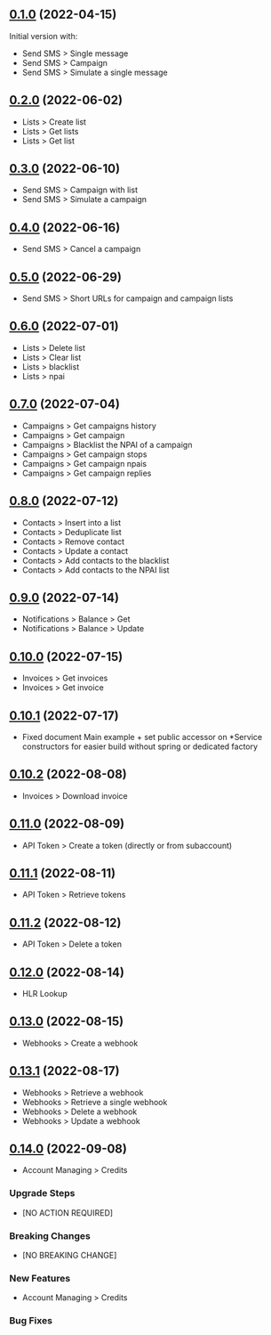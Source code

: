 ## [0.1.0](https://github.com/kisscool62/io.nagurea.smsupsdk/compare/2bda7c584bd4d05b37b68d911ae9a03e21509e68...v0.1.0) (2022-04-15)

Initial version with:
* Send SMS > Single message
* Send SMS > Campaign
* Send SMS > Simulate a single message

## [0.2.0](https://github.com/kisscool62/io.nagurea.smsupsdk/compare/v0.1.0...v0.2.0) (2022-06-02)

* Lists > Create list
* Lists > Get lists
* Lists > Get list

## [0.3.0](https://github.com/kisscool62/io.nagurea.smsupsdk/compare/v0.2.0...v0.3.0) (2022-06-10)

* Send SMS > Campaign with list
* Send SMS > Simulate a campaign

## [0.4.0](https://github.com/kisscool62/io.nagurea.smsupsdk/compare/v0.3.0...v0.4.0) (2022-06-16)
* Send SMS > Cancel a campaign

## [0.5.0](https://github.com/kisscool62/io.nagurea.smsupsdk/compare/v0.4.0...v0.5.0) (2022-06-29)
* Send SMS > Short URLs for campaign and campaign lists

## [0.6.0](https://github.com/kisscool62/io.nagurea.smsupsdk/compare/v0.5.0...v0.6.0) (2022-07-01)
* Lists > Delete list
* Lists > Clear list
* Lists > blacklist
* Lists > npai

## [0.7.0](https://github.com/kisscool62/io.nagurea.smsupsdk/compare/v0.6.0...v0.7.0) (2022-07-04)
* Campaigns > Get campaigns history
* Campaigns > Get campaign
* Campaigns > Blacklist the NPAI of a campaign
* Campaigns > Get campaign stops
* Campaigns > Get campaign npais
* Campaigns > Get campaign replies

## [0.8.0](https://github.com/kisscool62/io.nagurea.smsupsdk/compare/v0.7.0...v0.8.0) (2022-07-12)
* Contacts > Insert into a list
* Contacts > Deduplicate list
* Contacts > Remove contact
* Contacts > Update a contact
* Contacts > Add contacts to the blacklist
* Contacts > Add contacts to the NPAI list

## [0.9.0](https://github.com/kisscool62/io.nagurea.smsupsdk/compare/v0.8.0...v0.9.0) (2022-07-14)
* Notifications > Balance > Get
* Notifications > Balance > Update

## [0.10.0](https://github.com/kisscool62/io.nagurea.smsupsdk/compare/v0.9.0...v0.10.0) (2022-07-15)
* Invoices > Get invoices
* Invoices > Get invoice

## [0.10.1](https://github.com/kisscool62/io.nagurea.smsupsdk/compare/v0.10.0...v0.10.1) (2022-07-17)
* Fixed document Main example + set public accessor on *Service constructors for easier build without spring or dedicated factory

## [0.10.2](https://github.com/kisscool62/io.nagurea.smsupsdk/compare/v0.10.1...v0.10.2) (2022-08-08)
* Invoices > Download invoice

## [0.11.0](https://github.com/kisscool62/io.nagurea.smsupsdk/compare/v0.10.2...v0.11.0) (2022-08-09)
* API Token > Create a token (directly or from subaccount)

## [0.11.1](https://github.com/kisscool62/io.nagurea.smsupsdk/compare/v0.11.0...v0.11.1) (2022-08-11)
* API Token > Retrieve tokens

## [0.11.2](https://github.com/kisscool62/io.nagurea.smsupsdk/compare/v0.11.1...v0.11.2) (2022-08-12)
* API Token > Delete a token

## [0.12.0](https://github.com/kisscool62/io.nagurea.smsupsdk/compare/v0.11.2...v0.12.0) (2022-08-14)
* HLR Lookup

## [0.13.0](https://github.com/kisscool62/io.nagurea.smsupsdk/compare/v0.12.0...v0.13.0) (2022-08-15)
* Webhooks > Create a webhook

## [0.13.1](https://github.com/kisscool62/io.nagurea.smsupsdk/compare/v0.13.0...v0.13.1) (2022-08-17)
* Webhooks > Retrieve a webhook
* Webhooks > Retrieve a single webhook
* Webhooks > Delete a webhook
* Webhooks > Update a webhook

## [0.14.0](https://github.com/kisscool62/io.nagurea.smsupsdk/compare/v0.13.1...v0.14.0) (2022-09-08)
* Account Managing > Credits


### Upgrade Steps
* [NO ACTION REQUIRED]

### Breaking Changes
* [NO BREAKING CHANGE]

### New Features
* Account Managing > Credits

### Bug Fixes

 